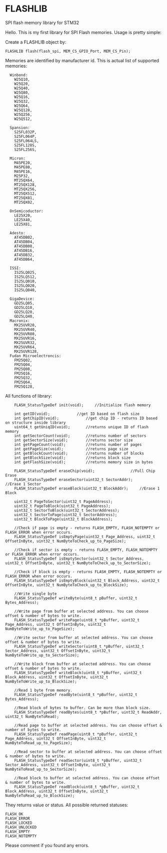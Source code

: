 # FLASHLIB
SPI flash memory library for STM32

Hello. This is my first library for SPI Flash memories. Usage is pretty simple:

Create a FLASHLIB object by:

	FLASHLIB flash(flash_spi, MEM_CS_GPIO_Port, MEM_CS_Pin);

Memories are identified by manufacturer id. This is actual list of supported memories:

	  Winbond:
		W25Q10,
		W25Q20,
		W25Q40,
		W25Q80,
		W25Q16,
		W25Q32,
		W25Q64,
		W25Q128,
		W25Q256,
		W25Q512,

	  Spansion:
		S25FL032P,
		S25FL064P,
		S25FL064LS,
		S25FL128S,
		S25FL256S,

	  Micron:
		M45PE20,
		M45PE80,
		M45PE16,
		M25P32,
		MT25QX64,
		MT25QX128,
		MT25QX256,
		MT25QX512,
		MT25QX01,
		MT25QX02,

	  OnSemicoductor:
		LE25X20,
		LE25X40,
		LE25X81,

	  Adesto:
		AT45DB02,
		AT45DB04,
		AT45DB08,
		AT45DB16,
		AT45DB32,
		AT45DB64,

	  ISSI:
		IS25LQ025,
		IS25LQ512,
		IS25LQ010,
		IS25LQ020,
		IS25LQ040,

	  GigaDevice:
		GD25LQ05,
		GD25LQ10,
		GD25LQ20,
		GD25LQ40,
	  Macronix:
		MX25UVR20,
		MX25UVR40,
		MX25UVR80,
		MX25UVR16,
		MX25UVR32,
		MX25UVR64,
		MX25UVR128,
	  Fudan Microelectroncis:
		FM25Q02,
		FM25Q04,
		FM25Q08,
		FM25Q16,
		FM25Q32,
		FM25Q64,
		FM25Q128,
		
All functions of library:

		FLASH_StatusTypeDef init(void);		//Initialize flash memory

		int getID(void);			//get ID based on flash size
		int getChipID(void);			//get chip ID - returns ID based on structure inside library
		uint64_t getUniqID(void);		//returns unique ID of flash memory
		int getSectorCount(void);		//returns number of sectors
		int getSectorSize(void);		//returns sector size
		int getPageCount(void);			//returns number of pages
		int getPageSize(void);			//returns page size
		int getBlockCount(void);		//returns number of blocks
		int getBlockSize(void);			//returns block size
		int getFlashSize(void);			//returns memory size in bytes

		FLASH_StatusTypeDef eraseChip(void);				//Full Chip Erase
		FLASH_StatusTypeDef eraseSector(uint32_t SectorAddr);		//Erase 1 Sector
		FLASH_StatusTypeDef eraseBlock(uint32_t BlockAddr);		//Erase 1 Block

		uint32_t PageToSector(uint32_t PageAddress);
		uint32_t PageToBlock(uint32_t PageAddress);
		uint32_t SectorToBlock(uint32_t SectorAddress);
		uint32_t SectorToPage(uint32_t SectorAddress);
		uint32_t BlockToPage(uint32_t BlockAddress);

		//Check if page is empty - returns FLASH_EMPTY, FLASH_NOTEMPTY or FLASH_ERROR when error occurs.
		FLASH_StatusTypeDef isEmptyPage(uint32_t Page_Address, uint32_t OffsetInByte, uint32_t NumByteToCheck_up_to_PageSize);
		
		//Check if sector is empty - returns FLASH_EMPTY, FLASH_NOTEMPTY or FLASH_ERROR when error occurs.
		FLASH_StatusTypeDef isEmptySector(uint32_t Sector_Address, uint32_t OffsetInByte, uint32_t NumByteToCheck_up_to_SectorSize);
		
		//Check if block is empty - returns FLASH_EMPTY, FLASH_NOTEMPTY or FLASH_ERROR when error occurs.
		FLASH_StatusTypeDef isEmptyBlock(uint32_t Block_Address, uint32_t OffsetInByte, uint32_t NumByteToCheck_up_to_BlockSize);

		//Write single byte
		FLASH_StatusTypeDef writeByte(uint8_t pBuffer, uint32_t Bytes_Address);
		
		//Write page from buffer at selected address. You can choose offset & number of bytes to write.
		FLASH_StatusTypeDef writePage(uint8_t *pBuffer, uint32_t Page_Address, uint32_t OffsetInByte, uint32_t NumByteToWrite_up_to_PageSize);
		
		//Write sector from buffer at selected address. You can choose offset & number of bytes to write.
		FLASH_StatusTypeDef writeSector(uint8_t *pBuffer, uint32_t Sector_Address, uint32_t OffsetInByte, uint32_t NumByteToWrite_up_to_SectorSize);
		
		//Write block from buffer at selected address. You can choose offset & number of bytes to write.
		FLASH_StatusTypeDef writeBlock(uint8_t *pBuffer, uint32_t Block_Address, uint32_t OffsetInByte, uint32_t NumByteToWrite_up_to_BlockSize);

		//Read 1 byte from memory.
		FLASH_StatusTypeDef readByte(uint8_t *pBuffer, uint32_t Bytes_Address);
		
		//Read block of bytes to buffer. Can be more than block size.
		FLASH_StatusTypeDef readBytes(uint8_t *pBuffer, uint32_t ReadAddr, uint32_t NumByteToRead);
		
		//Read page to buffer at selected address. You can choose offset & number of bytes to write.
		FLASH_StatusTypeDef readPage(uint8_t *pBuffer, uint32_t Page_Address, uint32_t OffsetInByte, uint32_t NumByteToRead_up_to_PageSize);
		
		//Read sector to buffer at selected address. You can choose offset & number of bytes to write.
		FLASH_StatusTypeDef readSector(uint8_t *pBuffer, uint32_t Sector_Address, uint32_t OffsetInByte, uint32_t NumByteToRead_up_to_SectorSize);
		
		//Read block to buffer at selected address. You can choose offset & number of bytes to write.
		FLASH_StatusTypeDef readBlock(uint8_t *pBuffer, uint32_t Block_Address, uint32_t OffsetInByte, uint32_t NumByteToRead_up_to_BlockSize);

They returns value or status. All possible returned statuses:

    FLASH_OK
    FLASH_ERROR
    FLASH_LOCKED
    FLASH_UNLOCKED
    FLASH_EMPTY
    FLASH_NOTEMPTY
    
Please comment if you found any errors.
